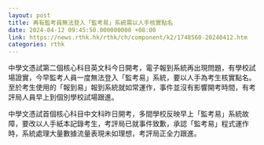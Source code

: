 ```yaml
---
layout: post
title: 再有監考員無法登入「監考易」系統需以人手核實點名
date: 2024-04-12 09:45:50.000000000 +08:00
link: https://news.rthk.hk/rthk/ch/component/k2/1748560-20240412.htm
categories: rthk
---
```


中學文憑試第二個核心科目英文科今日開考，電子報到系統再出現問題，有學校試場證實，今早監考人員一度無法登入「監考易」系統，要以人手為考生核實點名。至於考生使用的「報到易」報到系統就如常運作，事件並沒有影響開考時間，有考評局人員早上到個別學校試場跟進。

中學文憑試首個核心科目中文科昨日開考，多間學校反映早上「監考易」系統故障，要改以人手紙本記錄考生，考評局已就事件致歉，承認「監考易」程式運作時，系統處理大量數據流量表現未如理想，考評局正全力跟進。
